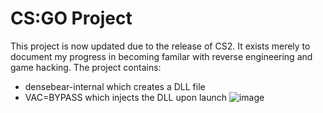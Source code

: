 # CS:GO Project

This project is now updated due to the release of CS2. It exists merely to document my progress in becoming familar with reverse engineering and game hacking. The project contains:
* densebear-internal which creates a DLL file
* VAC=BYPASS which injects the DLL upon launch
![image](https://user-images.githubusercontent.com/74503398/179643417-30212bdf-5d13-43ea-be46-804e27e945ba.png)

